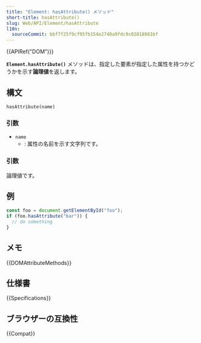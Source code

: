 ```yaml
---
title: "Element: hasAttribute() メソッド"
short-title: hasAttribute()
slug: Web/API/Element/hasAttribute
l10n:
  sourceCommit: bbf7f25f9cf95fb154e2740a9fdc9c02818981bf
---
```


{{APIRef("DOM")}}

**`Element.hasAttribute()`** メソッドは、指定した要素が指定した属性を持つかどうかを示す**論理値**を返します。

## 構文

```js-nolint
hasAttribute(name)
```

### 引数

- `name`
  - : 属性の名前を示す文字列です。

### 引数

論理値です。

## 例

```js
const foo = document.getElementById("foo");
if (foo.hasAttribute("bar")) {
  // do something
}
```

## メモ

{{DOMAttributeMethods}}

## 仕様書

{{Specifications}}

## ブラウザーの互換性

{{Compat}}
